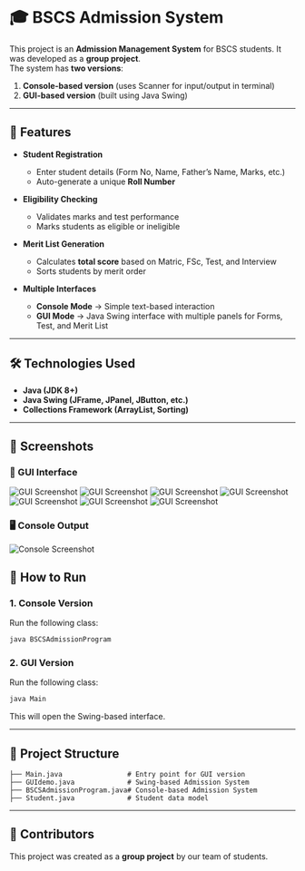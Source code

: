 # 🎓 BSCS Admission System  

This project is an **Admission Management System** for BSCS students. It was developed as a **group project**.  
The system has **two versions**:  
1. **Console-based version** (uses Scanner for input/output in terminal)  
2. **GUI-based version** (built using Java Swing)  

---

## 📌 Features  
- **Student Registration**  
  - Enter student details (Form No, Name, Father’s Name, Marks, etc.)  
  - Auto-generate a unique **Roll Number**  

- **Eligibility Checking**  
  - Validates marks and test performance  
  - Marks students as eligible or ineligible  

- **Merit List Generation**  
  - Calculates **total score** based on Matric, FSc, Test, and Interview  
  - Sorts students by merit order  

- **Multiple Interfaces**  
  - **Console Mode** → Simple text-based interaction  
  - **GUI Mode** → Java Swing interface with multiple panels for Forms, Test, and Merit List  

---

## 🛠️ Technologies Used  
- **Java (JDK 8+)**  
- **Java Swing (JFrame, JPanel, JButton, etc.)**  
- **Collections Framework (ArrayList, Sorting)**  

---

## 📸 Screenshots

### 🎨 GUI Interface

![GUI Screenshot](https://github.com/anusha-awan/Admission-Form-Java/blob/main/adm1.png)
![GUI Screenshot](https://github.com/anusha-awan/Admission-Form-Java/blob/main/form_entry.png)
![GUI Screenshot](https://github.com/anusha-awan/Admission-Form-Java/blob/main/form_submission.png)
![GUI Screenshot](https://github.com/anusha-awan/Admission-Form-Java/blob/main/intscore_entry.png)
![GUI Screenshot](https://github.com/anusha-awan/Admission-Form-Java/blob/main/intscore_submission.png)
![GUI Screenshot](https://github.com/anusha-awan/Admission-Form-Java/blob/main/test_list.png)
![GUI Screenshot](https://github.com/anusha-awan/Admission-Form-Java/blob/main/meritlist.png)

### 🖥️ Console Output
![Console Screenshot](https://github.com/anusha-awan/Admission-Form-Java/blob/main/consoleoutput.png)

## 🚀 How to Run  

### 1. Console Version  
Run the following class:  
```bash
java BSCSAdmissionProgram
```

### 2. GUI Version  
Run the following class:  
```bash
java Main
```

This will open the Swing-based interface.  

---

## 📂 Project Structure  
```
├── Main.java                # Entry point for GUI version
├── GUIdemo.java             # Swing-based Admission System
├── BSCSAdmissionProgram.java# Console-based Admission System
├── Student.java             # Student data model
```

---

## 👥 Contributors  
This project was created as a **group project** by our team of students.  
